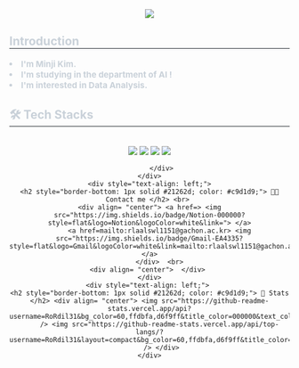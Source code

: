 <div align= "center">
    <img src="https://capsule-render.vercel.app/api?type=waving&color=0:ffccf4,100:c7f4ff&height=180&text=Minji%20Kim&animation=fadeIn&fontColor=ffffff&fontSize=50" />
    </div>
    <div style="text-align: left;"> 
    <h2 style="border-bottom: 1px solid #21262d; color: #c9d1d9;"> Introduction </h2>  
    <div style="font-weight: 700; font-size: 15px; text-align: left; color: #c9d1d9;"> <li> I'm Minji Kim.</li></li><li> I'm studying in the department of AI !</li></li><li> I'm interested in Data Analysis.</li></li></li> </div> 
    </div>
    <div style="text-align: left;">
    <h2 style="border-bottom: 1px solid #21262d; color: #c9d1d9;"> 🛠️ Tech Stacks </h2> <br> 
    <div  align= "center"> 
        <img src="https://img.shields.io/badge/MySQL-4479A1?style=flat&logo=MySQL&logoColor=white">
          <img src="https://img.shields.io/badge/Python-3776AB?style=flat&logo=Python&logoColor=white">
            <img src="https://img.shields.io/badge/C-A8B9CC?style=flat&logo=C&logoColor=white">
              <img src="https://img.shields.io/badge/Java-007396?style=flat&logo=Java&logoColor=white">
          
          </div>
    </div>
    <div style="text-align: left;">
    <h2 style="border-bottom: 1px solid #21262d; color: #c9d1d9;"> 🧑‍💻 Contact me </h2> <br> 
    <div align= "center"> <a href=> <img src="https://img.shields.io/badge/Notion-000000?style=flat&logo=Notion&logoColor=white&link="> </a>
         <a href=mailto:rlaalswl1151@gachon.ac.kr> <img src="https://img.shields.io/badge/Gmail-EA4335?style=flat&logo=Gmail&logoColor=white&link=mailto:rlaalswl1151@gachon.ac.kr"> </a>
          </div>  <br> 
    <div align= "center">  </div> 
    </div>
    <div style="text-align: left;"> 
    <h2 style="border-bottom: 1px solid #21262d; color: #c9d1d9;"> 🏅 Stats </h2> <div align= "center"> <img src="https://github-readme-stats.vercel.app/api?username=RoRdil31&bg_color=60,ffdbfa,d6f9ff&title_color=000000&text_color=000000"
         /> <img src="https://github-readme-stats.vercel.app/api/top-langs/?username=RoRdil31&layout=compact&bg_color=60,ffdbfa,d6f9ff&title_color=000000&text_color=000000"
           /> </div> 
    </div>
    
